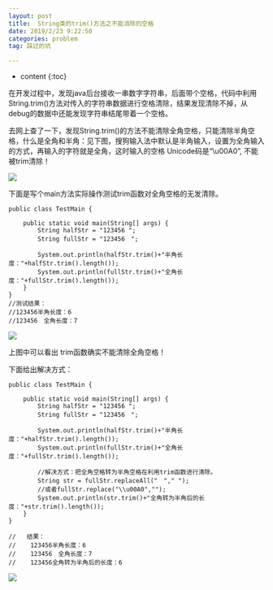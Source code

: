 ```yaml
---
layout: post
title:  String类的trim()方法之不能消除的空格
date: 2019/2/23 9:22:50 
categories: problem
tag: 踩过的坑

---
```


* content
{:toc}


在开发过程中，发现java后台接收一串数字字符串，后面带个空格，代码中利用String.trim()方法对传入的字符串数据进行空格清除，结果发现清除不掉，从debug的数据中还能发现字符串结尾带着一个空格。

去网上查了一下，发现String.trim()的方法不能清除全角空格，只能清除半角空格，什么是全角和半角：见下图，搜狗输入法中默认是半角输入，设置为全角输入的方式，再输入的字符就是全角，这时输入的空格 Unicode码是“\u00A0”, 不能被trim清除！

![](https://i.imgur.com/O0xyJr3.png)


下面是写个main方法实际操作测试trim函数对全角空格的无发清除。

```
public class TestMain {

    public static void main(String[] args) {
        String halfStr = "123456 ";
        String fullStr = "123456　";

        System.out.println(halfStr.trim()+"半角长度："+halfStr.trim().length());
        System.out.println(fullStr.trim()+"全角长度："+fullStr.trim().length());
    }
}
//测试结果：
//123456半角长度：6
//123456　全角长度：7
```

![](https://i.imgur.com/GF9ZbVC.png)

上图中可以看出 trim函数确实不能清除全角空格！

下面给出解决方式：
```
public class TestMain {

    public static void main(String[] args) {
        String halfStr = "123456 ";
        String fullStr = "123456　";

        System.out.println(halfStr.trim()+"半角长度："+halfStr.trim().length());
        System.out.println(fullStr.trim()+"全角长度："+fullStr.trim().length());

        //解决方式：把全角空格转为半角空格在利用trim函数进行清除。
        String str = fullStr.replaceAll("　"," ");
        //或者fullStr.replace("\\u00A0","");
        System.out.println(str.trim()+"全角转为半角后的长度："+str.trim().length());
    }
}

//   结果：
//    123456半角长度：6
//    123456　全角长度：7
//    123456全角转为半角后的长度：6
```

![](https://i.imgur.com/WtRvRKX.png)
